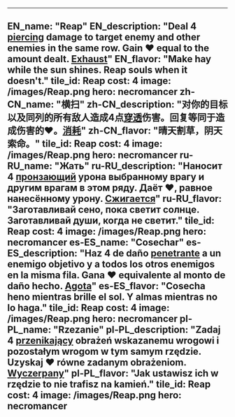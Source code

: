 ---

EN_name: "Reap"
EN_description: "Deal 4 <u>piercing</u> damage to target enemy and other enemies in the same row. Gain ❤️ equal to the amount dealt. <u>Exhaust</u>"
EN_flavor: "Make hay while the sun shines. Reap souls when it doesn't."
tile_id: Reap
cost: 4
image: /images/Reap.png
hero: necromancer
zh-CN_name: "横扫"
zh-CN_description: "对你的目标以及同列的所有敌人造成4点<u>穿透</u>伤害。回复等同于造成伤害的❤️。<u>消耗</u>"
zh-CN_flavor: "晴天割草，阴天索命。"
tile_id: Reap
cost: 4
image: /images/Reap.png
hero: necromancer
ru-RU_name: "Жать"
ru-RU_description: "Наносит 4 <u>пронзающий</u> урона выбранному врагу и другим врагам в этом ряду. Даёт ❤️, равное нанесённому урону. <u>Сжигается</u>"
ru-RU_flavor: "Заготавливай сено, пока светит солнце. Заготавливай души, когда не светит."
tile_id: Reap
cost: 4
image: /images/Reap.png
hero: necromancer
es-ES_name: "Cosechar"
es-ES_description: "Haz 4 de daño <u>penetrante</u> a un enemigo objetivo y a todos los otros enemigos en la misma fila. Gana ❤️ equivalente al monto de daño hecho. <u>Agota</u>"
es-ES_flavor: "Cosecha heno mientras brille el sol. Y almas mientras no lo haga."
tile_id: Reap
cost: 4
image: /images/Reap.png
hero: necromancer
pl-PL_name: "Rzezanie"
pl-PL_description: "Zadaj 4 <u>przenikający</u> obrażeń wskazanemu wrogowi i pozostałym wrogom w tym samym rzędzie. Uzyskaj ❤️ równe zadanym obrażeniom. <u>Wyczerpany</u>"
pl-PL_flavor: "Jak ustawisz ich w rzędzie to nie trafisz na kamień."
tile_id: Reap
cost: 4
image: /images/Reap.png
hero: necromancer
---